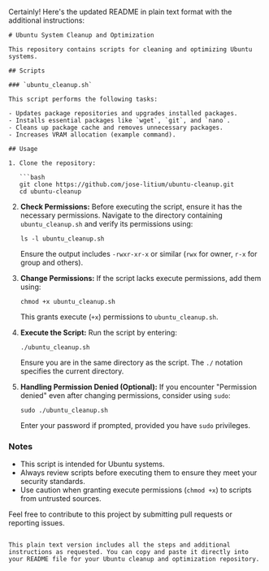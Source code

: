 Certainly! Here's the updated README in plain text format with the additional instructions:

```
# Ubuntu System Cleanup and Optimization

This repository contains scripts for cleaning and optimizing Ubuntu systems.

## Scripts

### `ubuntu_cleanup.sh`

This script performs the following tasks:

- Updates package repositories and upgrades installed packages.
- Installs essential packages like `wget`, `git`, and `nano`.
- Cleans up package cache and removes unnecessary packages.
- Increases VRAM allocation (example command).

## Usage

1. Clone the repository:

   ```bash
   git clone https://github.com/jose-litium/ubuntu-cleanup.git
   cd ubuntu-cleanup
   ```

2. **Check Permissions:**
   Before executing the script, ensure it has the necessary permissions. Navigate to the directory containing `ubuntu_cleanup.sh` and verify its permissions using:
   ```
   ls -l ubuntu_cleanup.sh
   ```
   Ensure the output includes `-rwxr-xr-x` or similar (`rwx` for owner, `r-x` for group and others).

3. **Change Permissions:**
   If the script lacks execute permissions, add them using:
   ```
   chmod +x ubuntu_cleanup.sh
   ```
   This grants execute (`+x`) permissions to `ubuntu_cleanup.sh`.

4. **Execute the Script:**
   Run the script by entering:
   ```
   ./ubuntu_cleanup.sh
   ```
   Ensure you are in the same directory as the script. The `./` notation specifies the current directory.

5. **Handling Permission Denied (Optional):**
   If you encounter "Permission denied" even after changing permissions, consider using `sudo`:
   ```
   sudo ./ubuntu_cleanup.sh
   ```
   Enter your password if prompted, provided you have `sudo` privileges.

### Notes

- This script is intended for Ubuntu systems.
- Always review scripts before executing them to ensure they meet your security standards.
- Use caution when granting execute permissions (`chmod +x`) to scripts from untrusted sources.

Feel free to contribute to this project by submitting pull requests or reporting issues.
```

This plain text version includes all the steps and additional instructions as requested. You can copy and paste it directly into your README file for your Ubuntu cleanup and optimization repository.
